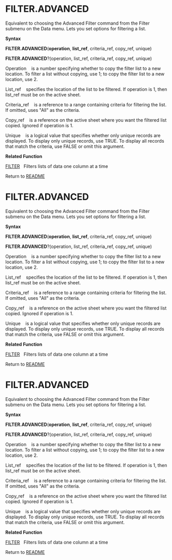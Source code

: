 # FILTER.ADVANCED

Equivalent to choosing the Advanced Filter command from the Filter
submenu on the Data menu. Lets you set options for filtering a list.

**Syntax**

**FILTER.ADVANCED**(**operation**, **list\_ref**, criteria\_ref,
copy\_ref, unique)

**FILTER.ADVANCED**?(operation, list\_ref, criteria\_ref, copy\_ref,
unique)

Operation&nbsp;&nbsp;&nbsp;&nbsp;is a number specifying whether to copy
the filter list to a new location. To filter a list without copying, use
1; to copy the filter list to a new location, use 2.

List\_ref&nbsp;&nbsp;&nbsp;&nbsp;specifies the location of the list to
be filtered. If operation is 1, then list\_ref must be on the active
sheet.

Criteria\_ref&nbsp;&nbsp;&nbsp;&nbsp;is a reference to a range
containing criteria for filtering the list. If omitted, uses "All" as
the criteria.

Copy\_ref&nbsp;&nbsp;&nbsp;&nbsp;is a reference on the active sheet
where you want the filtered list copied. Ignored if operation is 1.

Unique&nbsp;&nbsp;&nbsp;&nbsp;is a logical value that specifies whether
only unique records are displayed. To display only unique records, use
TRUE. To display all records that match the criteria, use FALSE or omit
this argument.

**Related Function**

[FILTER](FILTER.md)&nbsp;&nbsp;&nbsp;Filters lists of data one column at a time



Return to [README](README.md#F)

# FILTER.ADVANCED

Equivalent to choosing the Advanced Filter command from the Filter
submenu on the Data menu. Lets you set options for filtering a list.

**Syntax**

**FILTER.ADVANCED**(**operation**, **list\_ref**, criteria\_ref,
copy\_ref, unique)

**FILTER.ADVANCED**?(operation, list\_ref, criteria\_ref, copy\_ref,
unique)

Operation&nbsp;&nbsp;&nbsp;&nbsp;is a number specifying whether to copy
the filter list to a new location. To filter a list without copying, use
1; to copy the filter list to a new location, use 2.

List\_ref&nbsp;&nbsp;&nbsp;&nbsp;specifies the location of the list to
be filtered. If operation is 1, then list\_ref must be on the active
sheet.

Criteria\_ref&nbsp;&nbsp;&nbsp;&nbsp;is a reference to a range
containing criteria for filtering the list. If omitted, uses "All" as
the criteria.

Copy\_ref&nbsp;&nbsp;&nbsp;&nbsp;is a reference on the active sheet
where you want the filtered list copied. Ignored if operation is 1.

Unique&nbsp;&nbsp;&nbsp;&nbsp;is a logical value that specifies whether
only unique records are displayed. To display only unique records, use
TRUE. To display all records that match the criteria, use FALSE or omit
this argument.

**Related Function**

[FILTER](FILTER.md)&nbsp;&nbsp;&nbsp;Filters lists of data one column at a time



Return to [README](README.md#F)

# FILTER.ADVANCED

Equivalent to choosing the Advanced Filter command from the Filter
submenu on the Data menu. Lets you set options for filtering a list.

**Syntax**

**FILTER.ADVANCED**(**operation**, **list\_ref**, criteria\_ref,
copy\_ref, unique)

**FILTER.ADVANCED**?(operation, list\_ref, criteria\_ref, copy\_ref,
unique)

Operation&nbsp;&nbsp;&nbsp;&nbsp;is a number specifying whether to copy
the filter list to a new location. To filter a list without copying, use
1; to copy the filter list to a new location, use 2.

List\_ref&nbsp;&nbsp;&nbsp;&nbsp;specifies the location of the list to
be filtered. If operation is 1, then list\_ref must be on the active
sheet.

Criteria\_ref&nbsp;&nbsp;&nbsp;&nbsp;is a reference to a range
containing criteria for filtering the list. If omitted, uses "All" as
the criteria.

Copy\_ref&nbsp;&nbsp;&nbsp;&nbsp;is a reference on the active sheet
where you want the filtered list copied. Ignored if operation is 1.

Unique&nbsp;&nbsp;&nbsp;&nbsp;is a logical value that specifies whether
only unique records are displayed. To display only unique records, use
TRUE. To display all records that match the criteria, use FALSE or omit
this argument.

**Related Function**

[FILTER](FILTER.md)&nbsp;&nbsp;&nbsp;Filters lists of data one column at a time



Return to [README](README.md#F)

